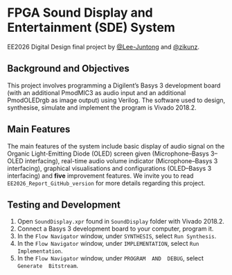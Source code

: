 # FPGA Sound Display and Entertainment (SDE) System
EE2026 Digital Design final project by [@Lee-Juntong](https://github.com/Lee-Juntong) and 
[@zikunz](https://github.com/zikunz).

## Background and Objectives
This project involves programming a Digilent’s Basys 3 development board (with an additional PmodMIC3 as audio input and
an additional PmodOLEDrgb as image output) using Verilog. The software used to design, synthesise, simulate and
implement the program is Vivado 2018.2.

## Main Features
The main features of the system include basic display of audio signal on the Organic Light-Emitting Diode (OLED) screen
given (Microphone–Basys 3–OLED interfacing), real-time audio volume indicator (Microphone–Basys 3 interfacing), graphical
visualisations and configurations (OLED–Basys 3 interfacing) and **five** improvement features. We invite you to read
`EE2026_Report_GitHub_version` for more details regarding this project.

## Testing and Development
1. Open `SoundDisplay.xpr` found in `SoundDisplay` folder with Vivado 2018.2. <br>
2. Connect a Basys 3 development board to your computer, program it. <br>
2. In the `Flow Navigator` window, under `SYNTHESIS`, select `Run Synthesis`.
3. In the `Flow Navigator` window, under `IMPLEMENTATION`, select `Run Implementation`.
4. In the `Flow Navigator` window, under `PROGRAM  AND  DEBUG`,  select `Generate  Bitstream`.

